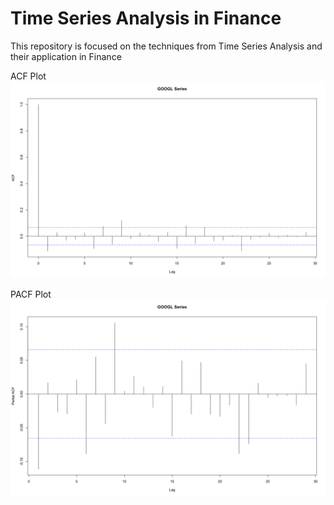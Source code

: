 # Time Series Analysis in Finance 

This repository is focused on the techniques from Time Series Analysis and their application in Finance

ACF Plot
![](https://github.com/vladislavpyatnitskiy/Time-Series-Analysis-in-Finance/blob/main/ACF%20&%20PACF/ACF%20Plot.png?raw=true)

PACF Plot
![](https://github.com/vladislavpyatnitskiy/Time-Series-Analysis-in-Finance/blob/main/ACF%20&%20PACF/PACF%20plot.png?raw=true)
